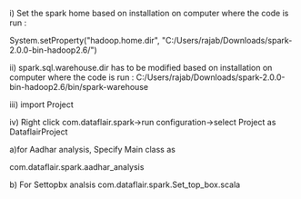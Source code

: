 i) Set the spark home based on installation on computer where the code is run :

System.setProperty("hadoop.home.dir", "C:/Users/rajab/Downloads/spark-2.0.0-bin-hadoop2.6/")

ii) spark.sql.warehouse.dir has to be modified based on installation on computer where the code is run : C:/Users/rajab/Downloads/spark-2.0.0-bin-hadoop2.6/bin/spark-warehouse

iii) import Project 

iv) Right click com.dataflair.spark->run configuration->select Project as DataflairProject

a)for Aadhar analysis, Specify Main class as 

com.dataflair.spark.aadhar_analysis

b) For Settopbx analsis
com.dataflair.spark.Set_top_box.scala